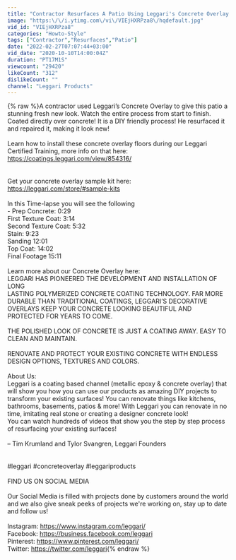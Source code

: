 ```yaml
---
title: "Contractor Resurfaces A Patio Using Leggari's Concrete Overlay | Footage From Start To Finish"
image: "https:\/\/i.ytimg.com\/vi\/VIEjHXRPza8\/hqdefault.jpg"
vid_id: "VIEjHXRPza8"
categories: "Howto-Style"
tags: ["Contractor","Resurfaces","Patio"]
date: "2022-02-27T07:07:44+03:00"
vid_date: "2020-10-10T14:00:04Z"
duration: "PT17M1S"
viewcount: "29420"
likeCount: "312"
dislikeCount: ""
channel: "Leggari Products"
---
```

{% raw %}A contractor used Leggari’s Concrete Overlay to give this patio a stunning fresh new look. Watch the entire process from start to finish. Coated directly over concrete! It is a DIY friendly process! He resurfaced it and repaired it, making it look new! <br /><br />Learn how to install these concrete overlay floors during our Leggari Certified Training, more info on that here: <a rel="nofollow" target="blank" href="https://coatings.leggari.com/view/854316/">https://coatings.leggari.com/view/854316/</a> <br /><br /><br />Get your concrete overlay sample kit here: <a rel="nofollow" target="blank" href="https://leggari.com/store/#sample-kits">https://leggari.com/store/#sample-kits</a> <br /><br />In this Time-lapse you will see the following <br />- Prep Concrete: 0:29<br />First Texture Coat: 3:14<br />Second Texture Coat: 5:32<br />Stain: 9:23<br />Sanding 12:01<br />Top Coat: 14:02<br />Final Footage 15:11<br /><br />Learn more about our Concrete Overlay here: <br />LEGGARI HAS PIONEERED THE DEVELOPMENT AND INSTALLATION OF LONG<br />LASTING POLYMERIZED CONCRETE COATING TECHNOLOGY. FAR MORE DURABLE THAN TRADITIONAL COATINGS, LEGGARI’S DECORATIVE OVERLAYS KEEP YOUR CONCRETE LOOKING BEAUTIFUL AND PROTECTED FOR YEARS TO COME.<br /><br />THE POLISHED LOOK OF CONCRETE IS JUST A COATING AWAY. EASY TO CLEAN AND MAINTAIN.<br /><br />RENOVATE AND PROTECT YOUR EXISTING CONCRETE WITH ENDLESS DESIGN OPTIONS, TEXTURES AND COLORS.<br /><br />About Us:<br />Leggari is a coating based channel (metallic epoxy &amp; concrete overlay) that will show you how you can use our products as amazing DIY projects to transform your existing surfaces! You can renovate things like kitchens, bathrooms, basements, patios &amp; more! With Leggari you can renovate in no time, imitating real stone or creating a designer concrete look! <br />You can watch hundreds of videos that show you the step by step process of resurfacing your existing surfaces!<br /><br />– Tim Krumland and Tylor Svangren, Leggari Founders<br /><br /><br />#leggari #concreteoverlay #leggariproducts<br /><br />FIND US ON SOCIAL MEDIA<br /><br />Our Social Media is filled with projects done by customers around the world and we also give sneak peeks of projects we're working on, stay up to date and follow us! <br /><br />Instagram: <a rel="nofollow" target="blank" href="https://www.instagram.com/leggari/">https://www.instagram.com/leggari/</a><br />Facebook: <a rel="nofollow" target="blank" href="https://business.facebook.com/leggari">https://business.facebook.com/leggari</a><br />Pinterest: <a rel="nofollow" target="blank" href="https://www.pinterest.com/leggari/">https://www.pinterest.com/leggari/</a><br />Twitter: <a rel="nofollow" target="blank" href="https://twitter.com/leggari">https://twitter.com/leggari</a>{% endraw %}
